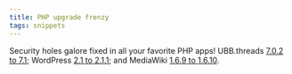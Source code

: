 ```yaml
---
title: PHP upgrade frenzy
tags: snippets
---
```


Security holes galore fixed in all your favorite PHP apps! UBB.threads [7.0.2 to 7.1](http://www.wincent.com/knowledge-base/UBB.threads_7.0.2_to_7.1_upgrade_notes); WordPress [2.1 to 2.1.1](http://www.wincent.com/a/kb/index.php?title=Upgrading_from_WordPress_2.1_to_2.1.1_using_Subversion&rcid=961); and MediaWiki [1.6.9 to 1.6.10](http://www.wincent.com/knowledge-base/Upgrading_from_MediaWiki_1.6.9_to_1.6.10_using_Subversion#.5B.5BSubversion.5D.5D_update_notes).
